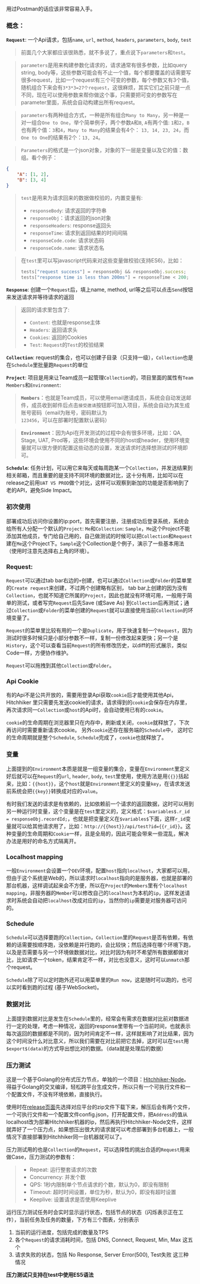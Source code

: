 用过Postman的话应该非常容易入手。

### 概念：

**`Request`**: 一个Api请求，包括`name`, `url`, `method`, `headers`, `parameters`, `body`, `test`

> 前面几个大家都应该很熟悉，就不多说了，重点说下`parameters`和`test`。

> `parameters`是用来构建参数化请求的，请求通常有很多参数，比如query string, body等，这些参数可能会有不止一个值，每个都要覆盖的话需要写很多request，比如一个request有三个可变的参数，每个参数又有3个值，随机组合下来会有`3*3*3=27个request`，这很麻烦，其实它们之前只是一点不同，现在可以使用参数来帮你做这个事，只需要把可变的参数写在parameter里面，系统会自动构建出所有request。

> `parameters`有两种组合方式，一种是所有组合`Many to Many`，另一种是一对一组合`One to One`，举个简单例子，两个参数`A`和`B`, `A`有两个值: `1`和`2`，`B`也有两个值：`3`和`4`，`Many to Many`的结果会有4个： `13, 14, 23, 24`，而`One to One`的结果有2个：`13, 24`。

> `Parameters`的格式是一个json对象，对象的下一层是变量以及它的值：数组。看个例子：
``` json
{
    "A": [1, 2],
    "B": [3, 4]
}
```
> `test`是用来为请求回来的数据做校验的，内置变量有:
> - `responseBody`: 请求返回的字符串
> - `responseObj`：请求返回的json对象
> - `responseHeaders`: response返回头
> - `responseTime`: 请求到返回结果的时间间隔
> - `responseCode.code`: 请求状态码
> - `responseCode.name`: 请求状态名

> 在`test`里可以写javascript代码来对这些变量做校验(支持ES6)，比如：
> ```javascript
> tests["request success"] = responseObj && responseObj.success; 
> tests["response time is less than 200ms"] = responseTime < 200;
> ```

**`Response`**: 创建一个`Request`后，填上name, method, url等之后可以点击`Send`按钮来发送请求并等待请求的返回
> 返回的请求里包含了:
> - `Content`: 也就是response主体
> - `Headers`: 返回请求头
> - `Cookies`: 返回的Cookies
> - `Test`: `Request`的`Test`的校验结果

**`Collection`**: request的集合，也可以创建子目录（只支持一级），`Collection`也是在`Schedule`里批量跑`Request`的单位

**`Project`**: 项目是用来让Team成员一起管理`Collection`的，项目里面的属性有`Team Members`和`Environment`: 

> **`Members`**：也就是Team成员，可以使用email邀请成员，系统会自动发送邮件，成员收到邮件后点击`接受邀请`按钮即可加入项目，系统会自动为其生成账号密码（email为账号，密码默认为`123456`，可以在部署时配置默认密码）

> **`Environment`**：因为Api在开发测试的过程中会有很多环境，比如：QA, Stage, UAT, Prod等，这些环境会使用不同的host或header，使用环境变量就可以很方便的配置这些动态的设置，发送请求时选择想测试的环境即可。

**`Schedule`**: 任务计划，可以用它来每天或每周跑某一个`Collection`，并发送结果到相关邮箱，而且重要的是支持不同环境的数据对比，这十分有用，比如可以在release之前用`UAT VS PROD`做个对比，这样可以观察到新加的功能是否影响到了老的API，避免Side Impact。

### 初次使用

部署成功后访问你设置的ip:port，首先需要注册，注册成功后登录系统，系统会给所有人分配一个默认的`Project`: `Me`和`Collection`: `Sample`，`Me`这个Project不能添加其他成员，专门给自己用的，自己做测试的时候可以把`Collection`和`Request`建在`Me`这个Project下。`Sample`这个Collection是个例子，演示了一些基本用法（使用时注意先选择右上角的环境）。

### Request:

`Request`可以通过tab bar右边的`+`创建，也可以通过`Collection`或`Folder`的菜单里的`Create request`来创建，不过两个创建略有区别， tab bar上创建的因为没有`Collection`，也就不知道它所属的`Project`，因此也就没有环境可用，一般用于简单的测试，或者写完`Request`后先Save (或Save As) 到`Collection`后再测试；通过`Collection`或`Folder`的菜单创建的`Request`就可以直接使用当前`Collection`的环境变量了。

`Request`的菜单里比较有用的一个是`Duplicate`，用于快速复制一个`Request`，因为测试时很多时候只是小部分参数不一样，复制一份修改起来更快；另一个是`History`，这个可以查看当前`Request`的所有修改历史，以diff的形式展示，类似Code一样，方便协作维护。

`Request`可以拖拽到其他`Collection`或`Folder`。

### Api Cookie

有的Api不是公共开放的，需要用登录Api获取`cookie`后才能使用其他Api，Hitchhiker 里只需要先发送cookie的请求，请求得到的`cookie`会保存在内存里，再次请求同一`Collection`或`host`的Api时，会自动使用已有的`cookie`。

`cookie`的生命周期在浏览器里只在内存中，刷新或关闭，`cookie`就释放了，下次再访问时需要重新请求cookie。
另外`cookie`还存在服务端的`Schedule`中， 这时它的生命周期就是整个`Schedule`, `Schedule`完成了，`cookie`也就释放了。

### 变量

上面提到的`Environment`本质是就是一组变量的集合，变量在`Environment`里定义好后就可以在`Request`的`url`, `header`, `body`, `test`里使用，使用方法是用`{{}}`括起来，比如：`{{host}}`，这个`host`就是`Environment`里定义的变量`key`，在请求发送前系统会把`{{key}}`转换成对应的`value`。

有时我们发送的请求是有依赖的，比如依赖前一个请求的返回数据，这时可以用到另一种运行时变量，这个变量是在`test`里定义的，定义格式：`$variables$.r_id = responseObj.recordId;`，也就是把变量定义在`$variables$`下面，这样`r_id`变量就可以给其他请求用了，比如：`http://{{host}}/api/test?id={{r_id}}`。这种变量的生命周期和`Cookie`一样，且是全局的，因此可能会带来一些混乱，解决办法是用好的命名方式隔离开。

### Localhost mapping

一般`Environment`会设置一个`DEV`环境，配置`host`指向`localhost`，大家都可以用，但由于这个系统是Web的，所以请求时`localhost`指向的是服务器，也就是部署的那台机器，这样调试起来会不方便，所以在`Project`的`Members`里有个`localhost mapping`，非服务器的`Member`可以修改自己的`localhost`为本机的`ip`，这样发送请求时系统会自动把`localhost`改成对应的`ip`，当然你的`ip`需要是对服务器可访问的。

### Schedule

`Schedule`可以选择要跑的`Collection`，`Collection`里的`Request`是否有依赖，有依赖的话需要按顺序跑，没依赖是并行跑的，会比较快；然后选择在哪个环境下跑，以及是否需要与另一个环境做数据对比，对比时因为有时不希望所有数据都做对比，比如请求一个token，结果肯定不一样，对比也没意义，这时可以`unmatch`那个request。

`Schedule`除了可以定时跑外还可以用菜单里的`Run now`，这是随时可以跑的，也可以实时看到跑的过程 (基于WebSocket)。

### 数据对比

上面提到数据对比是发生在`Schedule`里的，经常会有需求在数据对比前对数据进行一定的处理，考虑一种情况，返回的response里带有一个当前时间，也就表示每次返回的数据都是不同的，因为时间肯定不一样，这样就影响了对比结果，因为这个时间没什么对比意义，所以我们需要在对比前把它去掉，这时可以在`test`用`$export$(data)`的方式导出想比对的数据。（data就是处理后的数据）

### 压力测试

这是一个基于Golang的分布式压力节点，单独的一个项目：[Hitchhiker-Node](https://github.com/brookshi/Hitchhiker-Node)。得益于Golang的交叉编译，轻松跨平台生成文件，所以只有一个可执行文件和一个配置文件，不没有环境依赖，直接执行。

使用时在[release页面](https://github.com/brookshi/Hitchhiker-Node/releases/tag/v0.1)先选择对应平台的zip文件下载下来，解压后会有两个文件，一个可执行文件和一个配置文件config.json，打开配置文件，把`Address`的值从localhost改为部署Hitchhiker机器的ip，然后再执行Hitchhiker-Node文件，这样就弄好了一个压力点，如果想压出很大的请求就可以考虑部署到多台机器上，一般情况下直接部署到Hitchhiker同一台机器就可以了。

压力测试用的也是`Collection`的`Request`，可以选择性的挑出合适的`Request`用来做Case，压力测试的参数有：
> - Repeat: 运行整套请求的次数
> - Concurrency: 并发个数
> - QPS: 1秒内限制单个节点请求的个数，默认为0，即没有限制
> - Timeout: 超时时间设置，单位为秒，默认为0，即没有超时设置
> - Keeplive: 设置请求是否使用Keeplive

运行压力测试任务时会实时显示运行状态，包括节点的状态（闪烁表示正在工作），当前任务及任务的数量，下方有三个图表，分别表示 
1. 当前的运行进度，包括完成的数量及TPS
2. 各个`Request`的请求消耗时间，包括 DNS, Connect, Request, Min, Max 这五个
3. 请求失败的状态，包括 No Response, Server Error(500), Test失败 这三种情况

**压力测试只支持在test中使用ES5语法**